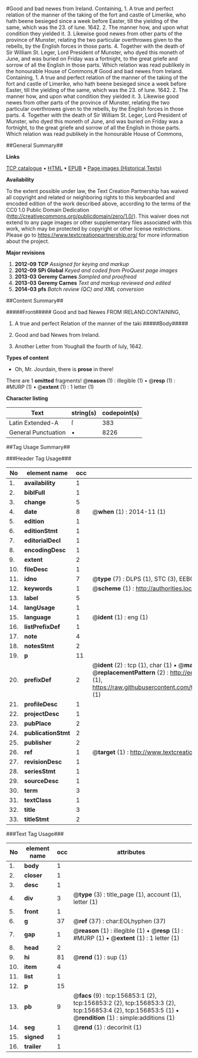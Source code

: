 #Good and bad newes from Ireland. Containing, 1. A true and perfect relation of the manner of the taking of the fort and castle of Limerike, who hath beene besieged since a week before Easter, till the yielding of the same, which was the 23. of Iune. 1642. 2. The manner how, and upon what condition they yielded it. 3. Likewise good newes from other parts of the province of Munster, relating the two particular overthrowes given to the rebells, by the English forces in those parts. 4. Together with the death of Sir William St. Leger, Lord President of Munster, who dyed this moneth of June, and was buried on Friday was a fortnight, to the great griefe and sorrow of all the English in those parts. Which relation was read publikely in the honourable House of Commons,#
Good and bad newes from Ireland. Containing, 1. A true and perfect relation of the manner of the taking of the fort and castle of Limerike, who hath beene besieged since a week before Easter, till the yielding of the same, which was the 23. of Iune. 1642. 2. The manner how, and upon what condition they yielded it. 3. Likewise good newes from other parts of the province of Munster, relating the two particular overthrowes given to the rebells, by the English forces in those parts. 4. Together with the death of Sir William St. Leger, Lord President of Munster, who dyed this moneth of June, and was buried on Friday was a fortnight, to the great griefe and sorrow of all the English in those parts. Which relation was read publikely in the honourable House of Commons,

##General Summary##

**Links**

[TCP catalogue](http://www.ota.ox.ac.uk/tcp/)  • 
[HTML](http://tei.it.ox.ac.uk/tcp/Texts-HTML/free/A85/A85338.html)  • 
[EPUB](http://tei.it.ox.ac.uk/tcp/Texts-EPUB/free/A85/A85338.epub) • 
[Page images (Historical Texts)](https://historicaltexts.jisc.ac.uk/eebo-99871839e)

**Availability**

To the extent possible under law, the Text Creation Partnership has waived all copyright and related or neighboring rights to this keyboarded and encoded edition of the work described above, according to the terms of the CC0 1.0 Public Domain Dedication (http://creativecommons.org/publicdomain/zero/1.0/). This waiver does not extend to any page images or other supplementary files associated with this work, which may be protected by copyright or other license restrictions. Please go to https://www.textcreationpartnership.org/ for more information about the project.

**Major revisions**

1. __2012-09__ __TCP__ *Assigned for keying and markup*
1. __2012-09__ __SPi Global__ *Keyed and coded from ProQuest page images*
1. __2013-03__ __Geremy Carnes__ *Sampled and proofread*
1. __2013-03__ __Geremy Carnes__ *Text and markup reviewed and edited*
1. __2014-03__ __pfs__ *Batch review (QC) and XML conversion*

##Content Summary##

#####Front#####
Good and bad Newes FROM IRELAND.CONTAINING,
1. A true and perfect Relation of the manner of the taki
#####Body#####

1. Good and bad Newes from Ireland.

1. Another Letter from Youghall the fourth of Iuly, 1642.

**Types of content**

  * Oh, Mr. Jourdain, there is **prose** in there!

There are 1 **omitted** fragments! 
 @__reason__ (1) : illegible (1)  •  @__resp__ (1) : #MURP (1)  •  @__extent__ (1) : 1 letter (1)

**Character listing**


|Text|string(s)|codepoint(s)|
|---|---|---|
|Latin Extended-A|ſ|383|
|General Punctuation|•|8226|

##Tag Usage Summary##

###Header Tag Usage###

|No|element name|occ|attributes|
|---|---|---|---|
|1.|__availability__|1||
|2.|__biblFull__|1||
|3.|__change__|5||
|4.|__date__|8| @__when__ (1) : 2014-11 (1)|
|5.|__edition__|1||
|6.|__editionStmt__|1||
|7.|__editorialDecl__|1||
|8.|__encodingDesc__|1||
|9.|__extent__|2||
|10.|__fileDesc__|1||
|11.|__idno__|7| @__type__ (7) : DLPS (1), STC (3), EEBO-CITATION (1), PROQUEST (1), VID (1)|
|12.|__keywords__|1| @__scheme__ (1) : http://authorities.loc.gov/ (1)|
|13.|__label__|5||
|14.|__langUsage__|1||
|15.|__language__|1| @__ident__ (1) : eng (1)|
|16.|__listPrefixDef__|1||
|17.|__note__|4||
|18.|__notesStmt__|2||
|19.|__p__|11||
|20.|__prefixDef__|2| @__ident__ (2) : tcp (1), char (1)  •  @__matchPattern__ (2) : ([0-9\-]+):([0-9IVX]+) (1), (.+) (1)  •  @__replacementPattern__ (2) : http://eebo.chadwyck.com/downloadtiff?vid=$1&page=$2 (1), https://raw.githubusercontent.com/textcreationpartnership/Texts/master/tcpchars.xml#$1 (1)|
|21.|__profileDesc__|1||
|22.|__projectDesc__|1||
|23.|__pubPlace__|2||
|24.|__publicationStmt__|2||
|25.|__publisher__|2||
|26.|__ref__|1| @__target__ (1) : http://www.textcreationpartnership.org/docs/. (1)|
|27.|__revisionDesc__|1||
|28.|__seriesStmt__|1||
|29.|__sourceDesc__|1||
|30.|__term__|3||
|31.|__textClass__|1||
|32.|__title__|3||
|33.|__titleStmt__|2||


###Text Tag Usage###

|No|element name|occ|attributes|
|---|---|---|---|
|1.|__body__|1||
|2.|__closer__|1||
|3.|__desc__|1||
|4.|__div__|3| @__type__ (3) : title_page (1), account (1), letter (1)|
|5.|__front__|1||
|6.|__g__|37| @__ref__ (37) : char:EOLhyphen (37)|
|7.|__gap__|1| @__reason__ (1) : illegible (1)  •  @__resp__ (1) : #MURP (1)  •  @__extent__ (1) : 1 letter (1)|
|8.|__head__|2||
|9.|__hi__|81| @__rend__ (1) : sup (1)|
|10.|__item__|4||
|11.|__list__|1||
|12.|__p__|15||
|13.|__pb__|9| @__facs__ (9) : tcp:156853:1 (2), tcp:156853:2 (2), tcp:156853:3 (2), tcp:156853:4 (2), tcp:156853:5 (1)  •  @__rendition__ (1) : simple:additions (1)|
|14.|__seg__|1| @__rend__ (1) : decorInit (1)|
|15.|__signed__|1||
|16.|__trailer__|1||
